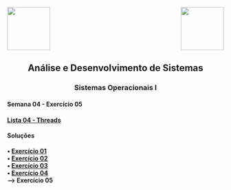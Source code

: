 <div>
  <img src="https://www.fateczl.edu.br/assets/logos/fatec-zl.png" height=100>
  <img src="https://www.fateczl.edu.br/assets/logos/novo-logo-colorido.png" align="right" height=100>
</div>

<h2 align="center">Análise e Desenvolvimento de Sistemas</h2>
<h3 align="center">Sistemas Operacionais I</h3>
<h4>Semana 04 - Exercício 05</h4>

<h4>
  
[Lista 04 - Threads](https://github.com/leo-gremes-ads/SO1_S04_E01_ThreadId/blob/main/04%20-%20Threads.pdf)
</h4>

<h4>Soluções</h4>

<b>• [Exercício 01](https://github.com/leo-gremes-ads/SO1_S04_E01_ThreadId)</b><br>
<b>• [Exercício 02](https://github.com/leo-gremes-ads/SO1_S04_E02_ThreadSomaLinha)</b><br>
<b>• [Exercício 03](https://github.com/leo-gremes-ads/SO1_S04_E03_ThreadPercorreVetor)</b><br>
<b>• [Exercício 04](https://github.com/leo-gremes-ads/SO1_S04_E04_CorridaSapos)</b><br>
<b>--> Exercício 05</b>
